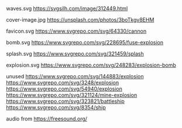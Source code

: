 waves.svg
https://svgsilh.com/image/312449.html

cover-image.jpg
https://unsplash.com/photos/3boTkgv8EHM

favicon.svg
https://www.svgrepo.com/svg/64330/cannon

bomb.svg
https://www.svgrepo.com/svg/228695/fuse-explosion

splash.svg
https://www.svgrepo.com/svg/321459/splash

explosion.svg
https://www.svgrepo.com/svg/248283/explosion-bomb

unused
https://www.svgrepo.com/svg/144883/explosion
https://www.svgrepo.com/svg/3248/explosion
https://www.svgrepo.com/svg/54940/explosion
https://www.svgrepo.com/svg/321124/mine-explosion
https://www.svgrepo.com/svg/323821/battleship
https://www.svgrepo.com/svg/8354/ship

audio from
https://freesound.org/
